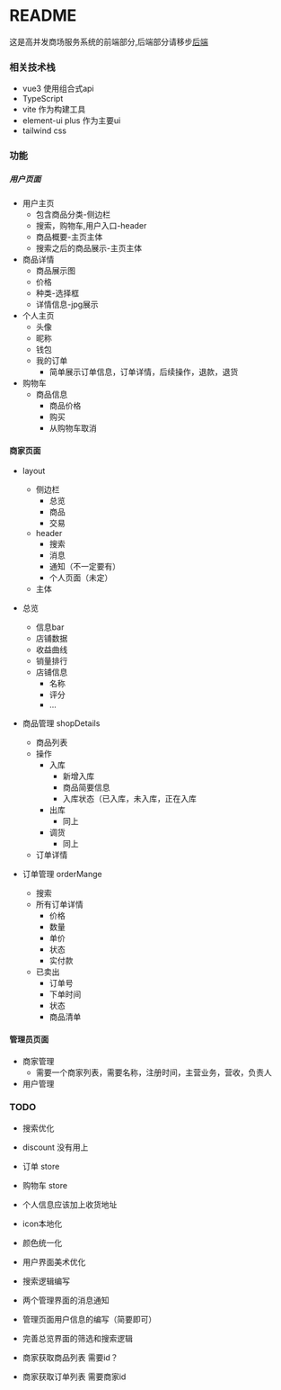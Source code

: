 # README

这是高并发商场服务系统的前端部分,后端部分请移步[后端](https://github.com/duanyue166/Hyperion_Backend)

### 相关技术栈

+ vue3 使用组合式api
+ TypeScript
+ vite 作为构建工具
+ element-ui plus 作为主要ui
+ tailwind css

### 功能

##### 用户页面

+ 用户主页
    + 包含商品分类-侧边栏
    + 搜索，购物车,用户入口-header
    + 商品概要-主页主体
    + 搜索之后的商品展示-主页主体
+ 商品详情
    + 商品展示图
    + 价格
    + 种类-选择框
    + 详情信息-jpg展示
+ 个人主页
    + 头像
    + 昵称
    + 钱包
    + 我的订单
        + 简单展示订单信息，订单详情，后续操作，退款，退货
+ 购物车
    + 商品信息
        + 商品价格
        + 购买
        + 从购物车取消

#### 商家页面

+ layout
    + 侧边栏
        + 总览
        + 商品
        + 交易
    + header
        + 搜索
        + 消息
        + 通知（不一定要有）
        + 个人页面（未定）
    + 主体

+ 总览
    + 信息bar
    + 店铺数据
    + 收益曲线
    + 销量排行
    + 店铺信息
        + 名称
        + 评分
        + ...
+ 商品管理 shopDetails
    + 商品列表
    + 操作
        + 入库
            + 新增入库
            + 商品简要信息
            + 入库状态（已入库，未入库，正在入库
        + 出库
            + 同上
        + 调货
            + 同上
    + 订单详情

+ 订单管理 orderMange
    + 搜索
    + 所有订单详情
        + 价格
        + 数量
        + 单价
        + 状态
        + 实付款
    + 已卖出
        + 订单号
        + 下单时间
        + 状态
        + 商品清单

#### 管理员页面

+ 商家管理
    + 需要一个商家列表，需要名称，注册时间，主营业务，营收，负责人
+ 用户管理


### TODO

+ 搜索优化
+ discount 没有用上
+ 订单 store
+ 购物车 store
+ 个人信息应该加上收货地址
+ icon本地化
+ 颜色统一化
+ 用户界面美术优化
+ 搜索逻辑编写
+ 两个管理界面的消息通知
+ 管理页面用户信息的编写（简要即可）
+ 完善总览界面的筛选和搜索逻辑

+ 商家获取商品列表 需要id？
+ 商家获取订单列表 需要商家id